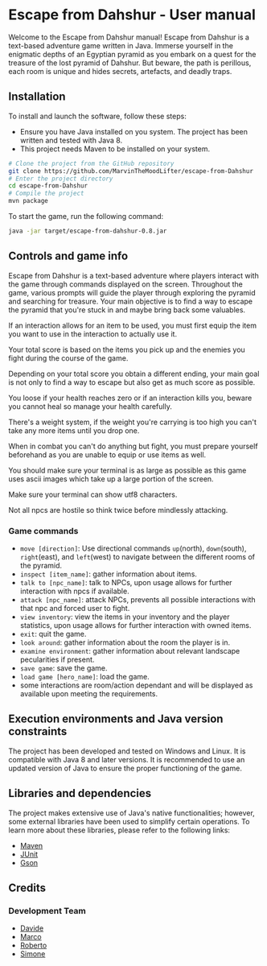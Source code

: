 # Escape from Dahshur - User manual
Welcome to the Escape from Dahshur manual!
Escape from Dahshur is a text-based adventure game written in Java.
Immerse yourself in the enigmatic depths of an Egyptian pyramid as you embark on a quest for the treasure of the lost pyramid of Dahshur.
But beware, the path is perillous, each room is unique and hides secrets, artefacts, and deadly traps.

## Installation

To install and launch the software, follow these steps:
- Ensure you have Java installed on you system. The project has been written and tested with Java 8.
- This project needs Maven to be installed on your system.

```bash
# Clone the project from the GitHub repository
git clone https://github.com/MarvinTheMoodLifter/escape-from-Dahshur
# Enter the project directory
cd escape-from-Dahshur
# Compile the project
mvn package
```

To start the game, run the following command:

```bash
java -jar target/escape-from-dahshur-0.8.jar
```

## Controls and game info
Escape from Dahshur is a text-based adventure where players interact with the game through commands displayed on the screen. Throughout the game, various prompts will guide the player through exploring the pyramid and searching for treasure. Your main objective is to find a way to escape the pyramid that you're stuck in and maybe bring back some valuables.

If an interaction allows for an item to be used, you must first equip the item you want to use in the interaction to actually use it.

Your total score is based on the items you pick up and the enemies you fight during the course of the game.

Depending on your total score you obtain a different ending, your main goal is not only to find a way to escape but also get as much score as possible.

You loose if your health reaches zero or if an interaction kills you, beware you cannot heal so manage your health carefully.

There's a weight system, if the weight you're carrying is too high you can't take any more items until you drop one.

When in combat you can't do anything but fight, you must prepare yourself beforehand as you are unable to equip or use items as well.

You should make sure your terminal is as large as possible as this game uses ascii images which take up a large portion of the screen.

Make sure your terminal can show utf8 characters.

Not all npcs are hostile so think twice before mindlessly attacking.
### Game commands
- `move [direction]`: Use directional commands `up`(north), `down`(south), `right`(east), and `left`(west) to navigate between the different rooms of the pyramid.
- `inspect [item_name]`: gather information about items.
- `talk to [npc_name]`: talk to NPCs, upon usage allows for further interaction with npcs if available.
- `attack [npc_name]`: attack NPCs, prevents all possible interactions with that npc and forced user to fight.
- `view inventory`: view the items in your inventory and the player statistics, upon usage allows for further interaction with owned items.
- `exit`: quit the game.
- `look around`: gather information about the room the player is in.
- `examine environment`: gather information about relevant landscape pecularities if present.
- `save game`: save the game.
- `load game [hero_name]`: load the game.
- some interactions are room/action dependant and will be displayed as available upon meeting the requirements.

## Execution environments and Java version constraints

The project has been developed and tested on Windows and Linux. It is compatible with Java 8 and later versions. It is recommended to use an updated version of Java to ensure the proper functioning of the game.

## Libraries and dependencies

The project makes extensive use of Java's native functionalities; however, some external libraries have been used to simplify certain operations.
To learn more about these libraries, please refer to the following links:
- [Maven](https://maven.apache.org/guides/getting-started/maven-in-five-minutes.html)
- [JUnit](https://junit.org/junit5/docs/current/user-guide/)
- [Gson](https://www.baeldung.com/java-gson)

## Credits
### Development Team
- [Davide](https://github.com/Saffottiglia)
- [Marco](https://github.com/MarvinTheMoodLifter)
- [Roberto](https://github.com/RobertoLupuC)
- [Simone](https://github.com/acquanaturaleminerale)

